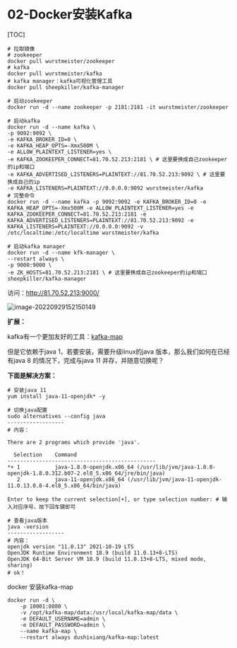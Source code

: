 # 02-Docker安装Kafka

[TOC]

```shell
# 拉取镜像
# zookeeper
docker pull wurstmeister/zookeeper
# kafka
docker pull wurstmeister/kafka
# kafka manager：kafka可视化管理工具
docker pull sheepkiller/kafka-manager

# 启动zookeeper
docker run -d --name zookeeper -p 2181:2181 -it wurstmeister/zookeeper

# 启动kafka
docker run -d --name kafka \
-p 9092:9092 \
-e KAFKA_BROKER_ID=0 \
-e KAFKA_HEAP_OPTS=-Xmx500M \
-e ALLOW_PLAINTEXT_LISTENER=yes \
-e KAFKA_ZOOKEEPER_CONNECT=81.70.52.213:2181 \ # 这里要换成自己zookeeper的ip和端口
-e KAFKA_ADVERTISED_LISTENERS=PLAINTEXT://81.70.52.213:9092 \ # 这里要换成自己的ip
-e KAFKA_LISTENERS=PLAINTEXT://0.0.0.0:9092 wurstmeister/kafka
# 完整命令
docker run -d --name kafka -p 9092:9092 -e KAFKA_BROKER_ID=0 -e KAFKA_HEAP_OPTS=-Xmx500M -e ALLOW_PLAINTEXT_LISTENER=yes -e KAFKA_ZOOKEEPER_CONNECT=81.70.52.213:2181 -e KAFKA_ADVERTISED_LISTENERS=PLAINTEXT://81.70.52.213:9092 -e KAFKA_LISTENERS=PLAINTEXT://0.0.0.0:9092 -v /etc/localtime:/etc/localtime wurstmeister/kafka

# 启动kafka manager
docker run -d --name kfk-manager \
--restart always \
-p 9000:9000 \
-e ZK_HOSTS=81.70.52.213:2181 \ # 这里要换成自己zookeeper的ip和端口
sheepkiller/kafka-manager
```

访问：http://81.70.52.213:9000/

![image-20220929152150149](https://i.imgur.com/UpmLerN.png)

**扩展：**

kafka有一个更加友好的工具：[kafka-map](https://github.com/dushixiang/kafka-map/blob/master/README-zh_CN.md)

但是它依赖于java 1，若要安装，需要升级linux的java 版本，那么我们如何在已经有java 8 的情况下，完成与java 11 并存，并随意切换呢？

**下面是解决方案：**

```shell
# 安装java 11
yum install java-11-openjdk* -y

# 切换java配置
sudo alternatives --config java
------------------
# 内容：

There are 2 programs which provide 'java'.

  Selection    Command
-----------------------------------------------
*+ 1           java-1.8.0-openjdk.x86_64 (/usr/lib/jvm/java-1.8.0-openjdk-1.8.0.312.b07-2.el8_5.x86_64/jre/bin/java)
   2           java-11-openjdk.x86_64 (/usr/lib/jvm/java-11-openjdk-11.0.13.0.8-4.el8_5.x86_64/bin/java)

Enter to keep the current selection[+], or type selection number: # 输入对应序号，按下回车键即可

# 查看java版本
java -version
------------------
# 内容：
openjdk version "11.0.13" 2021-10-19 LTS
OpenJDK Runtime Environment 18.9 (build 11.0.13+8-LTS)
OpenJDK 64-Bit Server VM 18.9 (build 11.0.13+8-LTS, mixed mode, sharing)
# ok！
```

docker 安装kafka-map

```
docker run -d \
    -p 10001:8080 \
    -v /opt/kafka-map/data:/usr/local/kafka-map/data \
    -e DEFAULT_USERNAME=admin \
    -e DEFAULT_PASSWORD=admin \
    --name kafka-map \
    --restart always dushixiang/kafka-map:latest
```

